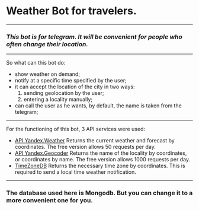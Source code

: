 # Weather Bot for travelers.
***

### _This bot is for telegram. It will be convenient for people who often change their location._


***
 So what can this bot do:
 * show weather on demand;
 * notify at a specific time specified by the user;
 * it can accept the location of the city in two ways:
    1. sending geolocation by the user;
    2. entering a locality manually;
* сan call the user as he wants, by default, the name is taken from the telegram;

___

For the functioning of this bot, 3 API services were used:
* [API Yandex.Weather](https://yandex.ru/dev/weather/)
Returns the current weather and forecast by coordinates. The free version allows 50 requests per day.
* [API Yandex.Geocoder](https://yandex.ru/dev/maps/geocoder/)
Returns the name of the locality by coordinates, or coordinates by name. The free version allows 1000 requests per day.
* [TimeZoneDB](https://timezonedb.com/)
Returns the necessary time zone by coordinates. This is required to send a local time weather notification.

___
### The database used here is Mongodb. But you can change it to a more convenient one for you.
